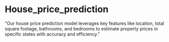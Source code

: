 # House_price_prediction
"Our house price prediction model leverages key features like location, total square footage, bathrooms, and bedrooms to estimate property prices in specific states with accuracy and efficiency."
